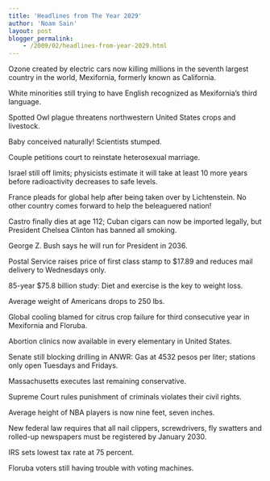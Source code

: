 ```yaml
---
title: 'Headlines from The Year 2029'
author: 'Noam Sain'
layout: post
blogger_permalink:
    - /2009/02/headlines-from-year-2029.html
---
```


Ozone created by electric cars now killing millions in the seventh largest country in the world, Mexifornia, formerly known as California.  
  
White minorities still trying to have English recognized as Mexifornia’s third language.

Spotted Owl plague threatens northwestern United States crops and livestock.

Baby conceived naturally! Scientists stumped.

Couple petitions court to reinstate heterosexual marriage.

Israel still off limits; physicists estimate it will take at least 10 more years before radioactivity decreases to safe levels.

France pleads for global help after being taken over by Lichtenstein. No other country comes forward to help the beleaguered nation!

Castro finally dies at age 112; Cuban cigars can now be imported legally, but President Chelsea Clinton has banned all smoking.

George Z. Bush says he will run for President in 2036.

Postal Service raises price of first class stamp to $17.89 and reduces mail delivery to Wednesdays only.

85-year $75.8 billion study: Diet and exercise is the key to weight loss.

Average weight of Americans drops to 250 lbs.

Global cooling blamed for citrus crop failure for third consecutive year in Mexifornia and Floruba.

Abortion clinics now available in every elementary in United States.

Senate still blocking drilling in ANWR: Gas at 4532 pesos per liter; stations only open Tuesdays and Fridays.

Massachusetts executes last remaining conservative.

Supreme Court rules punishment of criminals violates their civil rights.

Average height of NBA players is now nine feet, seven inches.

New federal law requires that all nail clippers, screwdrivers, fly swatters and rolled-up newspapers must be registered by January 2030.

IRS sets lowest tax rate at 75 percent.

Floruba voters still having trouble with voting machines.